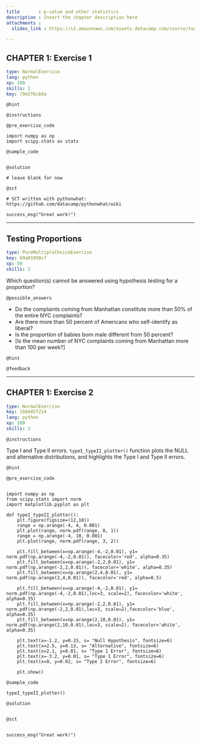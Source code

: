 ```yaml
---
title       : p-value and other statistics
description : Insert the chapter description here
attachments :
  slides_link : https://s3.amazonaws.com/assets.datacamp.com/course/teach/slides_example.pdf

---
```

## CHAPTER 1: Exercise 1 


```yaml
type: NormalExercise
lang: python
xp: 100
skills: 1
key: 7942f6cb9a
```

`@hint`

`@instructions`




`@pre_exercise_code`
```{python}
import numpy as np
import scipy.stats as stats
```

`@sample_code`
```{python}

```

`@solution`
```{python}
# leave blank for now
```

`@sct`
```{python}
# SCT written with pythonwhat: https://github.com/datacamp/pythonwhat/wiki

success_msg("Great work!")
```




---
## Testing Proportions

```yaml
type: PureMultipleChoiceExercise
key: b9a01998c7
xp: 50
skills: 2
```
Which question(s) cannot be answered using hypothesis testing for a proportion?

`@possible_answers`

- Do the complaints coming from Manhattan constitute more than 50% of the entire NYC complaints?
- Are there more than 50 percent of Americans who self-identify as liberal?
- Is the proportion of babies born male different from 50 percent?
- [Is the mean number of NYC complaints coming from Manhattan more than 100 per week?]


`@hint`

`@feedback`

---
## CHAPTER 1: Exercise 2

```yaml
type: NormalExercise
key: 1b8445f214
lang: python
xp: 100
skills: 2
```


`@instructions`

Type I and Type II errors. `typeI_typeII_plotter()` function plots the NULL and alternative distributions, and highlights the Type I and Type II errors.

`@hint`

`@pre_exercise_code`
```{python}

import numpy as np
from scipy.stats import norm
import matplotlib.pyplot as plt

def typeI_typeII_plotter():
    plt.figure(figsize=(12,10))
    range = np.arange(-4, 4, 0.001)
    plt.plot(range, norm.pdf(range, 0, 1))
    range = np.arange(-4, 10, 0.001)
    plt.plot(range, norm.pdf(range, 3, 2))

    plt.fill_between(x=np.arange(-4,-2,0.01), y1= norm.pdf(np.arange(-4,-2,0.01)), facecolor='red', alpha=0.35)
    plt.fill_between(x=np.arange(-2,2,0.01), y1= norm.pdf(np.arange(-2,2,0.01)), facecolor='white', alpha=0.35)
    plt.fill_between(x=np.arange(2,4,0.01), y1= norm.pdf(np.arange(2,4,0.01)), facecolor='red', alpha=0.5)

    plt.fill_between(x=np.arange(-4,-2,0.01), y1= norm.pdf(np.arange(-4,-2,0.01),loc=3, scale=2), facecolor='white', alpha=0.35)
    plt.fill_between(x=np.arange(-2,2,0.01), y1= norm.pdf(np.arange(-2,2,0.01),loc=3, scale=2),facecolor='blue', alpha=0.35)
    plt.fill_between(x=np.arange(2,10,0.01), y1= norm.pdf(np.arange(2,10,0.01),loc=3, scale=2), facecolor='white', alpha=0.35)

    plt.text(x=-1.2, y=0.15, s= "Null Hypothesis", fontsize=6)
    plt.text(x=2.5, y=0.13, s= "Alternative", fontsize=6)
    plt.text(x=2.1, y=0.01, s= "Type 1 Error", fontsize=6)
    plt.text(x=-3.2, y=0.01, s= "Type 1 Error", fontsize=6)
    plt.text(x=0, y=0.02, s= "Type 2 Error", fontsize=6)
    
    plt.show()
```

`@sample_code`
```{python}
typeI_typeII_plotter()
```

`@solution`
```{python}

```

`@sct`
```{python}

success_msg("Great work!")
```
